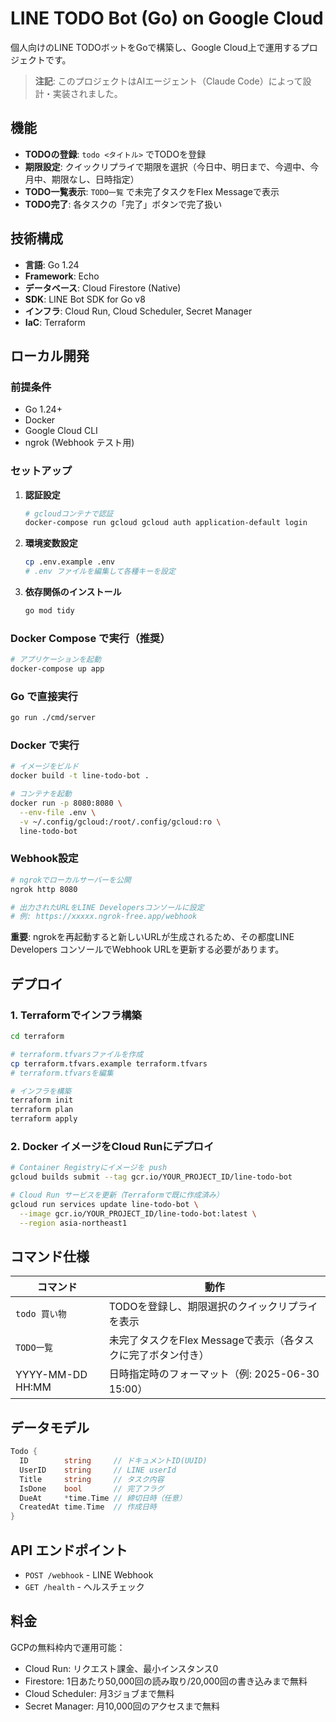 # LINE TODO Bot (Go) on Google Cloud

個人向けのLINE TODOボットをGoで構築し、Google Cloud上で運用するプロジェクトです。

> **注記**: このプロジェクトはAIエージェント（Claude Code）によって設計・実装されました。

## 機能

- **TODOの登録**: `todo <タイトル>` でTODOを登録
- **期限設定**: クイックリプライで期限を選択（今日中、明日まで、今週中、今月中、期限なし、日時指定）
- **TODO一覧表示**: `TODO一覧` で未完了タスクをFlex Messageで表示
- **TODO完了**: 各タスクの「完了」ボタンで完了扱い

## 技術構成

- **言語**: Go 1.24
- **Framework**: Echo
- **データベース**: Cloud Firestore (Native)
- **SDK**: LINE Bot SDK for Go v8
- **インフラ**: Cloud Run, Cloud Scheduler, Secret Manager
- **IaC**: Terraform

## ローカル開発

### 前提条件

- Go 1.24+
- Docker
- Google Cloud CLI
- ngrok (Webhook テスト用)

### セットアップ

1. **認証設定**
   ```bash
   # gcloudコンテナで認証
   docker-compose run gcloud gcloud auth application-default login
   ```

2. **環境変数設定**
   ```bash
   cp .env.example .env
   # .env ファイルを編集して各種キーを設定
   ```

3. **依存関係のインストール**
   ```bash
   go mod tidy
   ```

### Docker Compose で実行（推奨）

```bash
# アプリケーションを起動
docker-compose up app
```

### Go で直接実行

```bash
go run ./cmd/server
```

### Docker で実行

```bash
# イメージをビルド
docker build -t line-todo-bot .

# コンテナを起動
docker run -p 8080:8080 \
  --env-file .env \
  -v ~/.config/gcloud:/root/.config/gcloud:ro \
  line-todo-bot
```

### Webhook設定

```bash
# ngrokでローカルサーバーを公開
ngrok http 8080

# 出力されたURLをLINE Developersコンソールに設定
# 例: https://xxxxx.ngrok-free.app/webhook
```

**重要**: ngrokを再起動すると新しいURLが生成されるため、その都度LINE Developers コンソールでWebhook URLを更新する必要があります。

## デプロイ

### 1. Terraformでインフラ構築

```bash
cd terraform

# terraform.tfvarsファイルを作成
cp terraform.tfvars.example terraform.tfvars
# terraform.tfvarsを編集

# インフラを構築
terraform init
terraform plan
terraform apply
```

### 2. Docker イメージをCloud Runにデプロイ

```bash
# Container Registryにイメージを push
gcloud builds submit --tag gcr.io/YOUR_PROJECT_ID/line-todo-bot

# Cloud Run サービスを更新（Terraformで既に作成済み）
gcloud run services update line-todo-bot \
  --image gcr.io/YOUR_PROJECT_ID/line-todo-bot:latest \
  --region asia-northeast1
```

## コマンド仕様

| コマンド | 動作 |
|----------|------|
| `todo 買い物` | TODOを登録し、期限選択のクイックリプライを表示 |
| `TODO一覧` | 未完了タスクをFlex Messageで表示（各タスクに完了ボタン付き） |
| YYYY-MM-DD HH:MM | 日時指定時のフォーマット（例: 2025-06-30 15:00） |

## データモデル

```go
Todo {
  ID        string     // ドキュメントID(UUID)
  UserID    string     // LINE userId
  Title     string     // タスク内容
  IsDone    bool       // 完了フラグ
  DueAt     *time.Time // 締切日時（任意）
  CreatedAt time.Time  // 作成日時
}
```

## API エンドポイント

- `POST /webhook` - LINE Webhook
- `GET /health` - ヘルスチェック

## 料金

GCPの無料枠内で運用可能：
- Cloud Run: リクエスト課金、最小インスタンス0
- Firestore: 1日あたり50,000回の読み取り/20,000回の書き込みまで無料
- Cloud Scheduler: 月3ジョブまで無料
- Secret Manager: 月10,000回のアクセスまで無料
